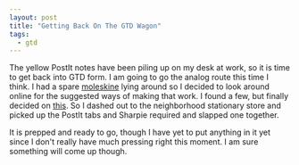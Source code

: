 ```yaml
---
layout: post
title: "Getting Back On The GTD Wagon"
tags:
  - gtd
---
```

The yellow PostIt notes have been piling up on my desk at work, so it is time to get back into GTD form.  I am going to go the analog route this time I think.  I had a spare [moleskine](http://www.moleskineus.com/pocket.html) lying around so I decided to look around online for the suggested ways of making that work.  I found a few, but finally decided on [this](http://socialuxe.com/2006/11/hacking-a-gtd-moleskine/).  So I dashed out to the neighborhood stationary store and picked up the PostIt tabs and Sharpie required and slapped one together.

It is prepped and ready to go, though I have yet to put anything in it yet since I don't really have much pressing right this moment.  I am sure something will come up though.